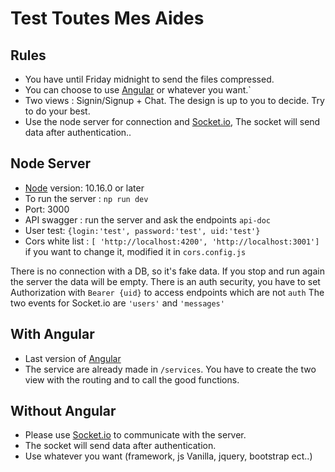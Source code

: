 # Test Toutes Mes Aides

## Rules
* You have until Friday midnight to send the files compressed.
* You can choose to use [Angular](https://angular.io/) or whatever you want.`
* Two views : Signin/Signup + Chat. The design is up to you to decide. Try to do your best. 
* Use the node server for connection and [Socket.io](https://socket.io), The socket will send data after authentication..

## Node Server
* [Node](https://nodejs.org/fr/download/) version: 10.16.0 or later
* To run the server : `np run dev`
* Port: 3000
* API swagger : run the server and ask the endpoints `api-doc`
* User test: `{login:'test', password:'test', uid:'test'}`
* Cors white list : `[ 'http://localhost:4200', 'http://localhost:3001']` if you want to change it, modified it in `cors.config.js`

There is no connection with a DB, so it's fake data. If you stop and run again the server the data will be empty.
There is an auth security, you have to set Authorization with `Bearer {uid}` to access endpoints which are not `auth`
The two events for Socket.io are `'users'` and `'messages'`


## With Angular
* Last version of [Angular](https://angular.io/)
* The service are already made in `/services`. You have to create the two view with the routing and to call the good functions.

## Without Angular
* Please use [Socket.io](https://socket.io) to communicate with the server.
* The socket will send data after authentication.
* Use whatever you want (framework, js Vanilla, jquery, bootstrap ect..)

